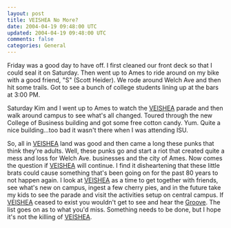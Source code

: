 ```yaml
---           
layout: post
title: VEISHEA No More?
date: 2004-04-19 09:48:00 UTC
updated: 2004-04-19 09:48:00 UTC
comments: false
categories: General
---
```

Friday was a good day to have off. I first cleaned our front deck so that I could seal it on Saturday. Then went up to Ames to ride around on my bike with a good friend, "S" (Scott Heider). We rode around Welch Ave and then hit some trails. Got to see a bunch of college students lining up at the bars at 3:00 PM.

Saturday Kim and I went up to Ames to watch the [VEISHEA](http://www.veishea.org/) parade and then walk around campus to see what's all changed. Toured through the new College of Business building and got some free cotton candy. Yum. Quite a nice building...too bad it wasn't there when I was attending ISU.

So, all in [VEISHEA](http://www.veishea.org/) land was good and then came a long these punks that think they're adults. Well, these punks go and start a riot that created quite a mess and loss for Welch Ave. businesses and the city of Ames. Now comes the question if [VEISHEA](http://www.veishea.org/) will continue. I find it disheartening that these little brats could cause something that's been going on for the past 80 years to not happen again. I look at [VEISHEA](http://www.veishea.org/) as a time to get together with friends, see what's new on campus, ingest a few cherry pies, and in the future take my kids to see the parade and visit the activities setup on central campus. If [VEISHEA](http://www.veishea.org/) ceased to exist you wouldn't get to see and hear the [Groove](http://www.stuorg.iastate.edu/groove/). The list goes on as to what you'd miss. Something needs to be done, but I hope it's not the killing of [VEISHEA](http://www.veishea.org/).

